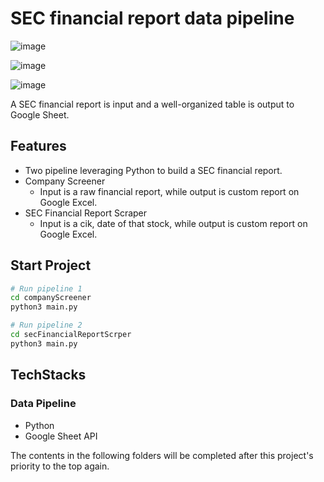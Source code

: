 # SEC financial report data pipeline
![image](https://github.com/user-attachments/assets/85c11edc-bf22-443d-bf54-7561702680ae)

![image](https://github.com/user-attachments/assets/1db9ec9f-0bc6-4461-b1cf-f189a705f7b5)

![image](https://github.com/user-attachments/assets/f353e96d-eab6-45da-ade1-36530236fd9b)


A SEC financial report is input and a well-organized table is output to Google Sheet.

## Features
- Two pipeline leveraging Python to build a SEC financial report.
- Company Screener
  - Input is a raw financial report, while output is custom report on Google Excel.
- SEC Financial Report Scraper
  - Input is a cik, date of that stock, while output is custom report on Google Excel.

## Start Project

```bash
# Run pipeline 1
cd companyScreener
python3 main.py

# Run pipeline 2
cd secFinancialReportScrper
python3 main.py
```

## TechStacks

### Data Pipeline
- Python
- Google Sheet API

The contents in the following folders will be completed after this project's priority to the top again.

